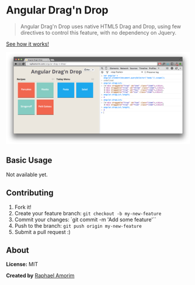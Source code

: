 # Angular Drag'n Drop
> Angular Drag'n Drop uses native HTML5 Drag and Drop, using few directives to control this feature, with no dependency on Jquery.

[See how it works!](http://raphamorim.com/angular-drag-n-drop/)

![Example](https://raw.githubusercontent.com/raphamorim/angular-drag-n-drop/gh-pages/assets/images/example.png)

## Basic Usage
Not available yet.

## Contributing

1.  Fork it!
2.  Create your feature branch: `git checkout -b my-new-feature`
3.  Commit your changes: `git commit -m 'Add some feature'``
4.  Push to the branch: `git push origin my-new-feature`
5.  Submit a pull request :)

## About

**License:** MIT

**Created by** [Raphael Amorim](https://github.com/raphamorim)
